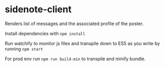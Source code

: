 # sidenote-client

Renders list of messages and the associated profile of the poster.

Install dependencies with `npm install`

Run watchify to monitor js files and transpile down to ES5 as you write by running `npm start`

For prod env run `npm run build-min` to transpile and minify bundle.